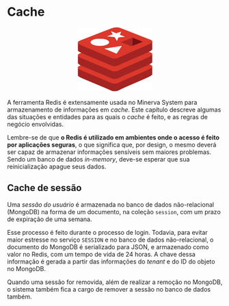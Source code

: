 # Cache

<center>
<img src="./redis-logo.png" alt="Redis" height="150"/>
</center>

A ferramenta Redis é extensamente usada no Minerva System para armazenamento de
informações em _cache_. Este capítulo descreve algumas das situações e entidades
para as quais o _cache_ é feito, e as regras de negócio envolvidas.

Lembre-se de que **o Redis é utilizado em ambientes onde o acesso é feito por
aplicações seguras**, o que significa que, por design, o mesmo deverá ser
capaz de armazenar informações sensíveis sem maiores problemas. Sendo um banco
de dados _in-memory_, deve-se esperar que sua reinicialização apague seus dados.


## Cache de sessão

Uma _sessão do usuário_ é armazenada no banco de dados não-relacional (MongoDB)
na forma de um documento, na coleção `session`, com um prazo de expiração de
uma semana.

Esse processo é feito durante o processo de login. Todavia, para evitar maior
estresse no serviço `SESSION` e no banco de dados não-relacional, o documento
do MongoDB é serializado para JSON, e armazenado como valor no Redis, com um
tempo de vida de 24 horas. A chave dessa informação é gerada a partir das
informações do _tenant_ e do ID do objeto no MongoDB.

Quando uma sessão for removida, além de realizar a remoção no MongoDB, o sistema
também fica a cargo de remover a sessão no banco de dados também.
